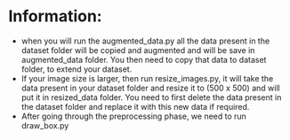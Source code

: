 # Information:
* when you will run the augmented_data.py all the data present in the dataset folder will be copied and augmented and will be save in augmented_data folder. You then need to copy that data to dataset folder, to extend your dataset.<br>
* If your image size is larger, then run resize_images.py, it will take the data present in your dataset folder and resize it to (500 x 500) and will put it in resized_data folder. You need to first delete the data present in the dataset folder and replace it with this new data if required.<br>
* After going through the preprocessing phase, we need to run draw_box.py
